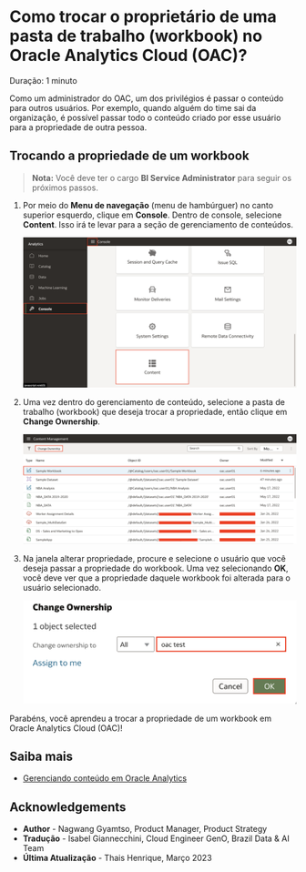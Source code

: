 # Como trocar o proprietário de uma pasta de trabalho (workbook) no Oracle Analytics Cloud (OAC)?

Duração: 1 minuto

Como um administrador do OAC, um dos privilégios é passar o conteúdo para outros usuários. Por exemplo, quando alguém do time sai da organização, é possível passar todo o conteúdo criado por esse usuário para a propriedade de outra pessoa.

## Trocando a propriedade de um workbook
>**Nota:** Você deve ter o cargo **BI Service Administrator** para seguir os próximos passos.

1. Por meio do **Menu de navegação** (menu de hambúrguer) no canto superior esquerdo, clique em **Console**. Dentro de console, selecione **Content**. Isso irá te levar para a seção de gerenciamento de conteúdos.

    ![Console](images/console.png)

2. Uma vez dentro do gerenciamento de conteúdo, selecione a pasta de trabalho (workbook) que deseja trocar a propriedade, então clique em **Change Ownership**.

    ![Content management](images/content-management.png)

3. Na janela alterar propriedade, procure e selecione o usuário que você deseja passar a propriedade do workbook. Uma vez selecionando **OK**, você deve ver que a propriedade daquele workbook foi alterada para o usuário selecionado.

    ![change-owner](images/change-owner.png)

Parabéns, você aprendeu a trocar a propriedade de um workbook em Oracle Analytics Cloud (OAC)!

## Saiba mais

* [Gerenciando conteúdo em Oracle Analytics](https://blogs.oracle.com/analytics/post/managing-content-in-oracle-analytics)

## Acknowledgements
* **Author** - Nagwang Gyamtso, Product Manager, Product Strategy
* **Tradução** - Isabel Giannecchini, Cloud Engineer GenO, Brazil Data & AI Team
* **Última Atualização** - Thais Henrique,  Março 2023